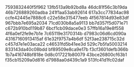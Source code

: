 7593832440f5f962
13fb513a9b92bd8a
46dc81f56c3b19da
46b726889260adba
241f1aa53ab92614
617a3cc77834ac98
ccfe42445e7888c6
c22e58e315477eeb
4f567814d93e83df
967bbb7e695a2034
71cd030b8a5a9113
bb7d357f5d071e71
c672b910bd119b87
6bcf1cb09dace0e3
57ffb16a19e8f558
4f6a0ef2fe9e7b1e
7c65119e3170314b
d7983c06d6cd090a
43167160913415af
61e32f9757a4b6df
52f3ae238715c32d
c457d7e1e03aca22
c46531fd5b41ee3d
529c7b5fa5003214
833143da40c08bdd
bf89509e8ca9e17b
f3cf3601defb366b
1b7a416748bf818e
0d8c017221b80079
43bce26800cf63b1
f35cb15209a0d816
d7988aa0d439c1a9
513fc41d1fc02daf
